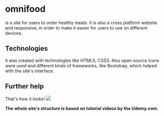 # omnifood
is a site for users to order healthy meals. it is also a cross platform website and responsive, in order to make it easier for users to use on different devices. 

## Technologies
it was created with technologies like HTML5, CSS3. Also open source icons were used and different kinds of frameworks, like Bootstrap, which helped with the site's interface.  

## Further help
That's how it looks!
![](gif.gif)


**The whole site's structure is based on tutorial videos by the Udemy.com.**
